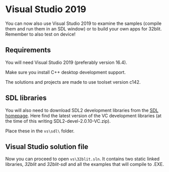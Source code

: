 # Visual Studio 2019 

You can now also use Visual Studio 2019 to examine the samples (compile them and run them in an SDL window) or to build your own apps for 32blit. Remember to also test on device!

## Requirements

You will need Visual Studio 2019 (preferably version 16.4). 

Make sure you install C++ desktop development support.

The solutions and projects are made to use toolset version c142. 

## SDL libraries

You will also need to download SDL2 development libraries from the [SDL homepage](https://www.libsdl.org/download-2.0.php). Here find the latest version of the VC development libraries (at the time of this writing SDL2-devel-2.0.10-VC.zip).

Place these in the `vs\sdl\` folder.

## Visual Studio solution file

Now you can proceed to open `vs\32blit.sln`. It contains two static linked libraries, _32blit_ and _32blit-sdl_ and all the examples that will compile to .EXE. 
